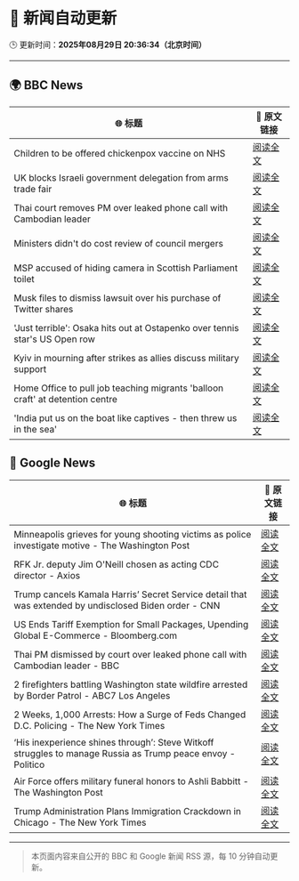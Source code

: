 # 🧠 新闻自动更新

🕒 更新时间：**2025年08月29日 20:36:34（北京时间）**

---

## 🌍 BBC News

| 🌐 标题 | 🔗 原文链接 |
|--------|-------------|
| Children to be offered chickenpox vaccine on NHS | [阅读全文](https://www.bbc.com/news/articles/c860n445vyxo?at_medium=RSS&at_campaign=rss) |
| UK blocks Israeli government delegation from arms trade fair | [阅读全文](https://www.bbc.com/news/articles/cvgpxwy2lkwo?at_medium=RSS&at_campaign=rss) |
| Thai court removes PM over leaked phone call with Cambodian leader | [阅读全文](https://www.bbc.com/news/articles/ckgeqlw05rzo?at_medium=RSS&at_campaign=rss) |
| Ministers didn't do cost review of council mergers | [阅读全文](https://www.bbc.com/news/articles/cj9wxnlnrxdo?at_medium=RSS&at_campaign=rss) |
| MSP accused of hiding camera in Scottish Parliament toilet | [阅读全文](https://www.bbc.com/news/articles/c9wy40rxrvxo?at_medium=RSS&at_campaign=rss) |
| Musk files to dismiss lawsuit over his purchase of Twitter shares | [阅读全文](https://www.bbc.com/news/articles/cn47ey2wxkpo?at_medium=RSS&at_campaign=rss) |
| 'Just terrible': Osaka hits out at Ostapenko over tennis star's US Open row | [阅读全文](https://www.bbc.com/sport/tennis/articles/c707lv5vxxdo?at_medium=RSS&at_campaign=rss) |
| Kyiv in mourning after strikes as allies discuss military support | [阅读全文](https://www.bbc.com/news/articles/cy9834jp9qno?at_medium=RSS&at_campaign=rss) |
| Home Office to pull job teaching migrants 'balloon craft' at detention centre | [阅读全文](https://www.bbc.com/news/articles/c0qlxxxpq35o?at_medium=RSS&at_campaign=rss) |
| 'India put us on the boat like captives - then threw us in the sea' | [阅读全文](https://www.bbc.com/news/articles/c4g0p0522zeo?at_medium=RSS&at_campaign=rss) |

## 📰 Google News

| 🌐 标题 | 🔗 原文链接 |
|--------|-------------|
| Minneapolis grieves for young shooting victims as police investigate motive - The Washington Post | [阅读全文](https://news.google.com/rss/articles/CBMiowFBVV95cUxQaGVsVmd3UHZ2NzNqLW1BaGlqbWIwU2xPTWFMVkJEcENkeURYMUczYXZ1TFNKZTFQck5XMXdtT2FOU3hXZWdOczUtS21ZaXlvWEppR0JRZDhOLWNmQVhKemZlYng3dWxmaVB4OWs2N1A2d2NMSktENmYxblRvYmt4VjBoeW9fYU5LbjlaR0xwTFA5U1FJU2pGTFBBMkFaelhPNFcw?oc=5) |
| RFK Jr. deputy Jim O'Neill chosen as acting CDC director - Axios | [阅读全文](https://news.google.com/rss/articles/CBMicEFVX3lxTE16WHRTQ2p5QnBibzNwLUV0NWhVSGY1UV9rbzFMMXVVOVZmNEtPYmNIUm5pWlhad1hCMkViZmJKSjdKdFM5RmpCRDFyYkdETVVIOUV4ektXb1E3ZVdqZ3lEaS1ncUxtaXZKa1hpcFhSLUk?oc=5) |
| Trump cancels Kamala Harris’ Secret Service detail that was extended by undisclosed Biden order - CNN | [阅读全文](https://news.google.com/rss/articles/CBMikwFBVV95cUxObUxSdUtsSVdvbmdyMDFwSm5JU2pmWjhLOS1pWGpUa2J4NTZjblhRajRJcER0b1BNVHNQZ0d5Zy1Fb0VKaHR1OHNvRm9sbkpSck5yVEp2WWM5d3JxMWxfQ25UMzNvTEpnLWNSOXlKeWhKZHRiYWVJRTZFdEp4MnBmZmcxZ3c4RmFILVdrRG9uNXRqLU0?oc=5) |
| US Ends Tariff Exemption for Small Packages, Upending Global E-Commerce - Bloomberg.com | [阅读全文](https://news.google.com/rss/articles/CBMisgFBVV95cUxOWkJ3ZDI0TnZCbEpDckJCVWFmRDNFbjliTFgwVFBnTlNRRGRKMkFlQV8wY0NubGlBTGFhZkt1TkNrTzluc2JTb2FONTc3TExaUVRBZHZJWk1KZjEweVJMTTByVGhmV1lHZXlET1Z4TzM0LWY0bTRNLUl2Si1zLWpVS2VPaUFtbWpXNXNZNVFDemdKR21VYXNtcExhUjZlc0VrZ1l3dDlWeldrV1pVMjFNQ0Vn?oc=5) |
| Thai PM dismissed by court over leaked phone call with Cambodian leader - BBC | [阅读全文](https://news.google.com/rss/articles/CBMiWkFVX3lxTFAzZHhfQ2NWd3Ftd1owZzhtWl9mVkszcUtjTEVDWUVBY29yN0ZJY1AtdVVITVJYby1CMHZIOFpIS3FJUmJoV3RyVW44OVBXc0VCMHhiQk8tQ1JNUdIBX0FVX3lxTFBYcnVYSXQzX1d2ekJpeTZ2emNJRW9IaS1RdDloSzhXZjE2ZFB1VmRXU0hXMDdaaGVReHhha1YxZWJOSHVlR2RnZ2dIODJETjE5TGc4MHpielNleElyUjVF?oc=5) |
| 2 firefighters battling Washington state wildfire arrested by Border Patrol - ABC7 Los Angeles | [阅读全文](https://news.google.com/rss/articles/CBMirwFBVV95cUxOb1V3VGozX0dhTFdzTXlFWjZXb2x6M2VfeTdfbE11Yk1pN2FtU19PZDBPZGRqdXR6cVhFNzJXNXRiM1dWRVVvM1VrdzFGUzlFMDFzcDN0cUlzelN1SUtUN2xFb0tsdG9QNE14TXhZT0kxdFlGcWRLMzViUkVxTi13RS0xeWNLbTdyOVFZbXhhc0s3M3Nkb0wxLUFWYXlNS0doTllnNjhFOVhLQ0RSN3FN?oc=5) |
| 2 Weeks, 1,000 Arrests: How a Surge of Feds Changed D.C. Policing - The New York Times | [阅读全文](https://news.google.com/rss/articles/CBMijwFBVV95cUxNckRsR0NhNjJYTnJLTlNsaWhMdXhmNnZXY1RFR3RqVFkxMjhLeWVjTUJQZnllY2hpNDhkM0h2ZHpNbS04Yi1xMDl0MUhsT0t3TU0zUXYtN1VveVdNZXh1bkgxUGFKYXdnTFdqbW9FdGhtNm1hRjRvbkNlRURWbFZ2eG9SUFY0Sk5hckNQTnFVdw?oc=5) |
| ‘His inexperience shines through’: Steve Witkoff struggles to manage Russia as Trump peace envoy - Politico | [阅读全文](https://news.google.com/rss/articles/CBMihAFBVV95cUxNTTFqaDMtekp2elZtT20xVVFFVFdZSWNSVXBCSDlUNmtoak9lTk81QnZ2UndqQTJZWlp5WUZCRzNtUFBVSEZ2aklac0hhZkh2UDBuR0R0NTFlcGl0bVhMR1pqd0NWYWVGZ1hRZGVqWjhDdmg0bFcwdFNabVFNWXJWNU1sUHQ?oc=5) |
| Air Force offers military funeral honors to Ashli Babbitt - The Washington Post | [阅读全文](https://news.google.com/rss/articles/CBMikwFBVV95cUxPSlc3aFVzNEhjQWg3b3NKU0V4dHE3SVh3M1VVX3N2UU96YURDOVNHaDE5ZnB6RnpJM2w0Q1h3RnBRVDYwVG5ROFg2c2pKUk5fdjhEWkFaOFZTeHNNZWNWRDlOcWRKZi1VeTItbk1rMF9JYlFxazRmMnFfdGxWLS1RRXN5bmE5aDd4UjNYQndTQ2p3NVE?oc=5) |
| Trump Administration Plans Immigration Crackdown in Chicago - The New York Times | [阅读全文](https://news.google.com/rss/articles/CBMikgFBVV95cUxQaU5OMmo2dkJObWpkaHBQRFZicTIwX3NfeldDMHNaWkFSV2dEQlBvZUFZQ3ZSV0IxanYtS3dlX050V2J3MnJuVExCSGRjN2h2NEFmaFZJVzdQb25Hd09CZzlVYzlRZGpxam1zeF9EOTRrUGp2Q3JyRmJxSXFtMFhDSGFRaHVvQ2p5dENPcG9aRjl3UQ?oc=5) |

---
> 本页面内容来自公开的 BBC 和 Google 新闻 RSS 源，每 10 分钟自动更新。